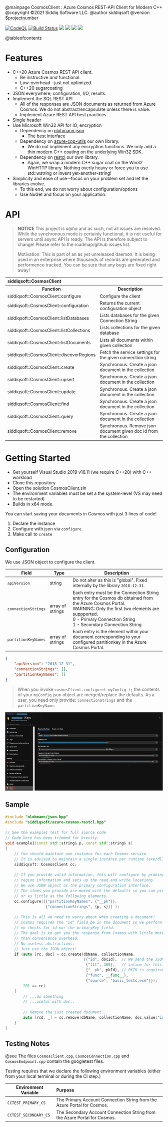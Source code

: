 @mainpage CosmosClient : Azure Cosmos REST-API Client for Modern C++
@copyright &copy;2021 Siddiq Software LLC.
@author siddiqsoft
@version $projectnumber  

<!-- badges -->
[![CodeQL](https://github.com/SiddiqSoft/CosmosClient/actions/workflows/codeql-analysis.yml/badge.svg)](https://github.com/SiddiqSoft/CosmosClient/actions/workflows/codeql-analysis.yml)
[![Build Status](https://dev.azure.com/siddiqsoft/siddiqsoft/_apis/build/status/SiddiqSoft.CosmosClient?branchName=main)](https://dev.azure.com/siddiqsoft/siddiqsoft/_build/latest?definitionid=15&branchName=main)
![](https://img.shields.io/nuget/v/SiddiqSoft.CosmosClient)
![](https://img.shields.io/github/v/tag/SiddiqSoft/CosmosClient)
![](https://img.shields.io/azure-devops/tests/siddiqsoft/siddiqsoft/15)
![](https://img.shields.io/azure-devops/coverage/siddiqsoft/siddiqsoft/15)
<!-- end badges -->

@tableofcontents

# Features
- C++20 Azure Cosmos REST API client.
  - Be instructive *and* functional.
  - Low-overhead--just not optimized.
  - C++20 sugarcoating
- JSON everywhere; configuration, I/O, results.
- Implement the SQL REST API
  - All of the responses are JSON documents as returned from Azure Cosmos. We do not abstract/encapsulate unless there is value.
  - Implement Azure REST API best practices.
- Single header
- Use Microsoft Win32 API for IO, encryption
  - Dependency on [nlohmann.json](https://github.com/nlohmann/json)
    - The best interface
  - Dependency on [azure-cpp-utils](https://github.com/siddiqsoft/azure-cpp-utils) our own library.
    - We do not implement any encryption functions. We only add a thin modern C++ coating on the underlying Win32 SDK.
  - Dependency on [restcl](https://github.com/siddiqsoft/restcl) our own library.
    - Again, we wrap a modern C++ sugar coat on the Win32 WinHTTP library. Nothing overly heavy or force you to use std::wstring or invent yet-another-string!
- Simplicity and ease of use--focus on your problem set and let the libraries evolve.
  - To this end, we do not worry about configuration/options
  - Use NuGet and focus on your application.


# API

> **NOTICE**
> This project is _alpha_ and as such, not all issues are resolved.
> While the synchronous mode is certainly functional, it is not useful for servers
> until async API is ready.
> The API is therefore subject to change!
> Please refer to the roadmap/github issues list.
>
> Motivation: This is part of an as yet unreleased daemon. It is being used in an enterprise where thousands of records are generated and performence tracked. You can be sure that any bugs are fixed right away!


<table>
<tr>
<th align=left colspan=2>siddiqsoft::CosmosClient</th>
</tr>
<tr><th>Function</th><th>Description</th></tr>

<tr>
<td>siddiqsoft::CosmosClient::configure</td>
<td>Configure the client</td>
</tr>

<tr>
<td>siddiqsoft::CosmosClient::configuration</td>
<td>Returns the current configuration object</td>
</tr>

<tr>
<td>siddiqsoft::CosmosClient::listDatabases</td>
<td>Lists databases for the given Connection String</td>
</tr>
<tr><td>siddiqsoft::CosmosClient::listCollections</td>
<td>Lists collections for the given database</td>
</tr>
<tr><td>siddiqsoft::CosmosClient::listDocuments</td>
<td>Lists all documents within given collection</td>
</tr>
<tr><td>siddiqsoft::CosmosClient::discoverRegions</td>
<td>Fetch the service settings for the given connection string</td>
</tr>
<tr><td>siddiqsoft::CosmosClient::create</td>
<td>Synchronous. Create a json document in the collection</td>
</tr>
<tr><td>siddiqsoft::CosmosClient::upsert</td>
<td>Synchronous. Create a json document in the collection</td>
</tr>
<tr><td>siddiqsoft::CosmosClient::update</td>
<td>Synchronous. Create a json document in the collection</td>
</tr>
<tr><td>siddiqsoft::CosmosClient::find</td>
<td>Synchronous. Create a json document in the collection</td>
</tr>
<tr><td>siddiqsoft::CosmosClient::query</td>
<td>Synchronous. Create a json document in the collection</td>
</tr>
<tr><td>siddiqsoft::CosmosClient::remove</td>
<td>Synchronous. Remove json document given doc id from the collection</td>
</tr>
</table>

# Getting Started

- Get yourself Visual Studio 2019 v16.11 (we require C++20) with C++ workload
- Clone this repository
- Open the solution CosmosClient.sln
- The environment variables must be set a the system-level (VS may need to be restarted)
- Builds in x64 mode.

You can start saving your documents in Cosmos with just 3 lines of code!
1. Declare the instance
2. Configure with json via `configure`.
3. Make call to `create`

## Configuration


We use JSON object to configure the client.

Field      | Type  | Description
-----------|-------|-----------------
`apiVersion` | string | Do not alter as this is "global". Fixed internally by the library `2018-12-31`.
`connectionStrings` | array of strings | Each entry must be the Connection String entry for the Cosmos db obtained from the Azure Cosmos Portal.<br/>WARNING: Only the first two elements are suppported.<br/>0 - Primary Connection String<br/>1 - Secondary Connection String
`partitionKeyNames` | array of strings | Each entry is the element within your document corresponding to your configured partitionkey in the Azure Cosmos Portal.

```json
{
    "apiVersion": "2018-12-31",
    "connectionStrings": [],
    "partitionKeyNames": []
}
```

> When you invoke `cosmosClient.configure( myConfig );` the contents of your `myConfig` json object are merged/replace the defaults. 
As a user, you need only provide: `connectionStrings` and the `partitionKeyName`.

![](Connection-Strings-Azure-Portal.png)

## Sample

```cpp
#include "nlohmann/json.hpp"
#include "siddiqsoft/azure-cosmos-restcl.hpp"

// See the example1 test for full source code
// Code here has been trimmed for brevity.
void example1(const std::string& p, const std::string& s)
{
    // You should maintain one instance for each Cosmos service
    // It is advised to maintain a single instance per runtime (exe/dll/service)
    siddiqsoft::CosmosClient cc;

    // If you provide valid information, this will configure by probing Azure for
    // region information and sets up the read and write locations.
    // We use JSON object as the primary configuration interface.
    // The items you provide are muxed with the defaults so you can provide as much
    // or as little as the following elements.
    cc.configure({{"partitionKeyNames", {"__pk"}},
                  {"connectionStrings", {p, s}}} );

    // This is all we need to worry about when creating a document!
    // Cosmos requires the "id" field be in the document so we perform
    // no checks for id nor the primaryKey field.
    // The goal is to get you the response from Cosmos with little more
    // than convenience overhead.
    // No useless abstractions.
    // Just use the JSON object!
    if (auto [rc, doc] = cc.create(dbName, collectionName,
                                   {{"id", docId},  // We send the JSON document
                                    {"ttl", 360},   // inline for this example
                                    {"__pk", pkId}, // PKID is required
                                    {"func", __func__},
                                    {"source", "basic_tests.exe"}});
        201 == rc)
    {
        // ...do something
        // ...useful with doc..

        // Remove the just created document..
        auto [rcd, _] = cc.remove(dbName, collectionName, doc.value("id", docId), pkId);
    }
}
```

## Testing Notes

@see The files `CosmosClient.cpp`, `CosmosConnection.cpp` and `CosmosEndpoint.cpp` contain the googletest files.

Testing requires that we declare the following environment variables (either from your local terminal or during the CI step.)

Environment Variable      | Purpose
--------------------------|:----------------
`CCTEST_PRIMARY_CS`   | The Primary Account Connection String from the Azure Portal for Cosmos.
`CCTEST_SECONDARY_CS` | The Secondary Account Connection String from the Azure Portal for Cosmos.

